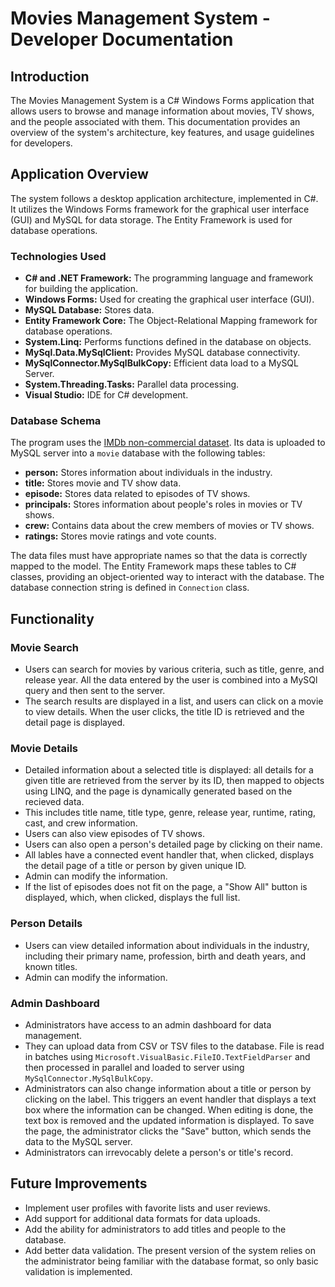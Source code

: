 # Movies Management System - Developer Documentation

## Introduction

The Movies Management System is a C# Windows Forms application that allows users to browse and manage information about movies, TV shows, and the people associated with them. This documentation provides an overview of the system's architecture, key features, and usage guidelines for developers.

## Application Overview

The system follows a desktop application architecture, implemented in C#. It utilizes the Windows Forms framework for the graphical user interface (GUI) and MySQL for data storage. The Entity Framework is used for database operations.

### Technologies Used

-   **C# and .NET Framework:** The programming language and framework for building the application.
-   **Windows Forms:** Used for creating the graphical user interface (GUI).
-   **MySQL Database:** Stores data.
-   **Entity Framework Core:** The Object-Relational Mapping framework for database operations.
-   **System.Linq:** Performs functions defined in the database on objects.
-   **MySql.Data.MySqlClient:** Provides MySQL database connectivity.
-   **MySqlConnector.MySqlBulkCopy:** Efficient data load to a MySQL Server.
-   **System.Threading.Tasks:** Parallel data processing.
-   **Visual Studio:** IDE for C# development.

### Database Schema

The program uses the [IMDb non-commercial dataset](https://developer.imdb.com/non-commercial-datasets/).  Its data is uploaded to MySQL server into a `movie` database with the following tables: 
-   **person:** Stores information about individuals in the industry.
-   **title:** Stores movie and TV show data.
-   **episode:** Stores data related to episodes of TV shows.
-   **principals:** Stores information about people's roles in movies or TV shows.
-   **crew:** Contains data about the crew members of movies or TV shows.
-   **ratings:** Stores movie ratings and vote counts.

The data files must have appropriate names so that the data is correctly mapped to the model.
The Entity Framework maps these tables to C# classes, providing an object-oriented way to interact with the database.
The database connection string is defined in `Connection` class. 

## Functionality

### Movie Search

-   Users can search for movies by various criteria, such as title, genre, and release year. All the data entered by the user is combined into a MySQl query and then sent to the server.
-   The search results are displayed in a list, and users can click on a movie to view details. When the user clicks, the title ID is retrieved and the detail page is displayed.

### Movie Details

-   Detailed information about a selected title is displayed: all details for a given title are retrieved from the server by its ID, then mapped to objects using LINQ, and the page is dynamically generated based on the recieved data.
-   This includes title name, title type, genre, release year, runtime, rating, cast, and crew information.
-   Users can also view episodes of TV shows. 
-   Users can also open a person's detailed page by clicking on their name.
-   All lables have a connected event handler that, when clicked, displays the detail page of a title or person by given unique ID.
-   Admin can modify the information.
-   If the list of episodes does not fit on the page, a "Show All" button is displayed, which, when clicked, displays the full list.

### Person Details

-   Users can view detailed information about individuals in the industry, including their primary name, profession, birth and death years, and known titles.
-    Admin can modify the information.

### Admin Dashboard

-   Administrators have access to an admin dashboard for data management.
-   They can upload data from CSV or TSV files to the database. File is read in batches using `Microsoft.VisualBasic.FileIO.TextFieldParser` and then processed in parallel and loaded to server using `MySqlConnector.MySqlBulkCopy`.
-    Administrators can also change information about a title or person by clicking on the label. This triggers an event handler that displays a text box where the information can be changed. When editing is done, the text box is removed and the updated information is displayed. To save the page, the administrator clicks the "Save" button, which sends the data to the MySQL server.
-    Administrators can irrevocably delete a person's or title's record.

## Future Improvements

-   Implement user profiles with favorite lists and user reviews.
-   Add support for additional data formats for data uploads.
-   Add the ability for administrators to add titles and people to the database.
-   Add better data validation. The present version of the system relies on the administrator being familiar with the database format, so only basic validation is implemented.
